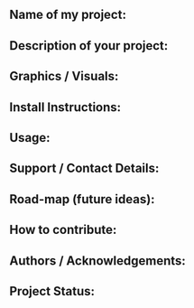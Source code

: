 ## Name of my project:


## Description of your project:


## Graphics / Visuals:


## Install Instructions:


## Usage:


## Support / Contact Details:


## Road-map (future ideas):


## How to contribute:


## Authors / Acknowledgements:


## Project Status:


